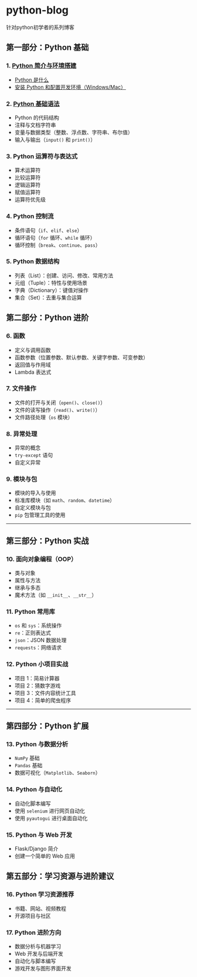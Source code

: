 # python-blog
针对python初学者的系列博客

## 第一部分：Python 基础

### 1. [Python 简介与环境搭建](./blogs/C1%20Python简介与环境搭建%20/)
- [Python 是什么](./blogs/C1%20Python简介与环境搭建/1.Python是什么.md)
- [安装 Python 和配置开发环境（Windows/Mac）](./blogs/C1%20Python简介与环境搭建/2.安装Python和配置开发环境.md)

### 2. [ Python 基础语法 ](http://baidu.com)
- Python 的代码结构
- 注释与文档字符串
- 变量与数据类型（整数、浮点数、字符串、布尔值）
- 输入与输出（`input()` 和 `print()`）

### 3. Python 运算符与表达式
- 算术运算符
- 比较运算符
- 逻辑运算符
- 赋值运算符
- 运算符优先级

### 4. Python 控制流
- 条件语句（`if`、`elif`、`else`）
- 循环语句（`for` 循环、`while` 循环）
- 循环控制（`break`、`continue`、`pass`）

### 5. Python 数据结构
- 列表（List）：创建、访问、修改、常用方法
- 元组（Tuple）：特性与使用场景
- 字典（Dictionary）：键值对操作
- 集合（Set）：去重与集合运算


## 第二部分：Python 进阶

### 6. 函数
- 定义与调用函数
- 函数参数（位置参数、默认参数、关键字参数、可变参数）
- 返回值与作用域
- Lambda 表达式

### 7. 文件操作
- 文件的打开与关闭（`open()`、`close()`）
- 文件的读写操作（`read()`、`write()`）
- 文件路径处理（`os` 模块）

### 8. 异常处理
- 异常的概念
- `try-except` 语句
- 自定义异常

### 9. 模块与包
- 模块的导入与使用
- 标准库模块（如 `math`、`random`、`datetime`）
- 自定义模块与包
- `pip` 包管理工具的使用

---

## 第三部分：Python 实战

### 10. 面向对象编程（OOP）
- 类与对象
- 属性与方法
- 继承与多态
- 魔术方法（如 `__init__`、`__str__`）

### 11. Python 常用库
- `os` 和 `sys`：系统操作
- `re`：正则表达式
- `json`：JSON 数据处理
- `requests`：网络请求

### 12. Python 小项目实战
- 项目 1：简易计算器
- 项目 2：猜数字游戏
- 项目 3：文件内容统计工具
- 项目 4：简单的爬虫程序

---

## 第四部分：Python 扩展

### 13. Python 与数据分析
- `NumPy` 基础
- `Pandas` 基础
- 数据可视化（`Matplotlib`、`Seaborn`）

### 14. Python 与自动化
- 自动化脚本编写
- 使用 `selenium` 进行网页自动化
- 使用 `pyautogui` 进行桌面自动化

### 15. Python 与 Web 开发
- Flask/Django 简介
- 创建一个简单的 Web 应用


## 第五部分：学习资源与进阶建议

### 16. Python 学习资源推荐
- 书籍、网站、视频教程
- 开源项目与社区

### 17. Python 进阶方向
- 数据分析与机器学习
- Web 开发与后端开发
- 自动化与脚本编写
- 游戏开发与图形界面开发